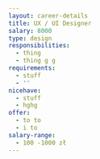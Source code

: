```yaml
---
layout: career-details
title: UX / UI Designer
salary: 8000
type: design
responsibilities:
  - thing
  - thing g g
requirements:
  - stuff
  - ''
nicehave:
  - stuff
  - hghg
offer:
  - to to
  - i to
salary-range:
  - 100 -1000 zł
---
```


